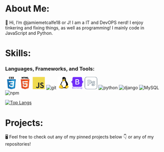 # About Me:
👋 Hi, I’m @jamiemetcalfe18 or J! I am a IT and DevOPS nerd! I enjoy tinkering and fixing things, as well as programming! I mainly code in JavaScript and Python.  

# Skills:
<h3 align="left">Languages, Frameworks, and Tools:</h3>
<p align="left"> <a> <img src="https://raw.githubusercontent.com/devicons/devicon/master/icons/css3/css3-original-wordmark.svg" alt="css3" width="40" height="40"/> </a><a> <img src="https://raw.githubusercontent.com/devicons/devicon/master/icons/html5/html5-original-wordmark.svg" alt="html5" width="40" height="40"/> </a><a> <img src="https://raw.githubusercontent.com/devicons/devicon/master/icons/javascript/javascript-original.svg" alt="javascript" width="40" height="40"/> </a><a> <img src="https://www.vectorlogo.zone/logos/git-scm/git-scm-icon.svg" alt="git" width="40" height="40"/></a><a> <img src="https://raw.githubusercontent.com/devicons/devicon/master/icons/linux/linux-original.svg" alt="linux" width="40" height="40"/> </a><a > <img src="https://raw.githubusercontent.com/devicons/devicon/master/icons/bootstrap/bootstrap-plain-wordmark.svg" alt="bootstrap" width="40" height="40"/>  </a><a> <img src="https://raw.githubusercontent.com/devicons/devicon/master/icons/photoshop/photoshop-line.svg" alt="photoshop" width="40" height="40"/> </a><a><img src="https://cdn.jsdelivr.net/gh/devicons/devicon/icons/python/python-original.svg" alt="python" width="40" height="40"/> </a><a><img src="https://cdn.jsdelivr.net/gh/devicons/devicon/icons/django/django-plain-wordmark.svg" alt="django" width="40" height="40"/> </a><a> <img src="https://cdn.jsdelivr.net/gh/devicons/devicon/icons/mysql/mysql-original.svg" alt="MySQL" width="40" height="40"/></a><a><img src="https://cdn.jsdelivr.net/gh/devicons/devicon/icons/npm/npm-original-wordmark.svg" alt="npm" width="40" height="40" /></a></p>

[![Top Langs](https://github-readme-stats.vercel.app/api/top-langs/?username=jamiemetcalfe18&layout=compact)](https://github.com/anuraghazra/github-readme-stats)

# Projects:
🖥️ Feel free to check out any of my pinned projects below 👇 or any of my repositories!
